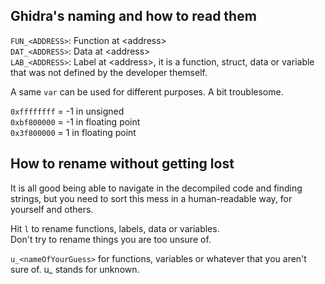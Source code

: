 ## Ghidra's naming and how to read them

``FUN_<ADDRESS>``: Function at <address\> 
<br>``DAT_<ADDRESS>``: Data at <address\>
<br>``LAB_<ADDRESS>``: Label at <address\>, it is a function, struct, data or variable that was not defined by the developer themself.

A same ``var`` can be used for different purposes. A bit troublesome.

``0xffffffff`` = -1 in unsigned
<br>``0xbf800000`` = -1 in floating point
<br>``0x3f800000`` = 1 in floating point

## How to rename without getting lost
It is all good being able to navigate in the decompiled code and finding strings, but you need to sort this mess in a human-readable way, for yourself and others.

Hit ``l`` to rename functions, labels, data or variables.
<br>Don't try to rename things you are too unsure of.

``u_<nameOfYourGuess>`` for functions, variables or whatever that you aren't sure of. u_ stands for unknown.